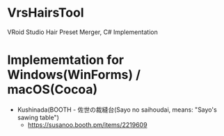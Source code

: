 # VrsHairsTool
 VRoid Studio Hair Preset Merger, C# Implementation
 
# Implememtation for Windows(WinForms) / macOS(Cocoa)
* Kushinada(BOOTH - 佐世の裁縫台(Sayo no saihoudai, means: "Sayo's sawing table")
  * https://susanoo.booth.pm/items/2219609
